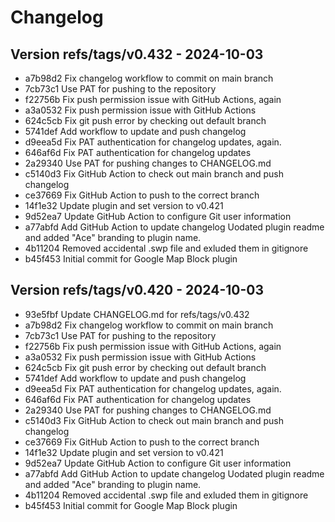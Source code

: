 # Changelog
## Version refs/tags/v0.432 - 2024-10-03
* a7b98d2 Fix changelog workflow to commit on main branch
* 7cb73c1 Use PAT for pushing to the repository
* f22756b Fix push permission issue with GitHub Actions, again
* a3a0532 Fix push permission issue with GitHub Actions
* 624c5cb Fix git push error by checking out default branch
* 5741def Add workflow to update and push changelog
* d9eea5d Fix PAT authentication for changelog updates, again.
* 646af6d Fix PAT authentication for changelog updates
* 2a29340 Use PAT for pushing changes to CHANGELOG.md
* c5140d3 Fix GitHub Action to check out main branch and push changelog
* ce37669 Fix GitHub Action to push to the correct branch
* 14f1e32 Update plugin and set version to v0.421
* 9d52ea7 Update GitHub Action to configure Git user information
* a77abfd Add GitHub Action to update changelog Uodated plugin readme and added "Ace" branding to plugin name.
* 4b11204 Removed accidental .swp file and exluded them in gitignore
* b45f453 Initial commit for Google Map Block plugin
## Version refs/tags/v0.420 - 2024-10-03
* 93e5fbf Update CHANGELOG.md for refs/tags/v0.432
* a7b98d2 Fix changelog workflow to commit on main branch
* 7cb73c1 Use PAT for pushing to the repository
* f22756b Fix push permission issue with GitHub Actions, again
* a3a0532 Fix push permission issue with GitHub Actions
* 624c5cb Fix git push error by checking out default branch
* 5741def Add workflow to update and push changelog
* d9eea5d Fix PAT authentication for changelog updates, again.
* 646af6d Fix PAT authentication for changelog updates
* 2a29340 Use PAT for pushing changes to CHANGELOG.md
* c5140d3 Fix GitHub Action to check out main branch and push changelog
* ce37669 Fix GitHub Action to push to the correct branch
* 14f1e32 Update plugin and set version to v0.421
* 9d52ea7 Update GitHub Action to configure Git user information
* a77abfd Add GitHub Action to update changelog Uodated plugin readme and added "Ace" branding to plugin name.
* 4b11204 Removed accidental .swp file and exluded them in gitignore
* b45f453 Initial commit for Google Map Block plugin
